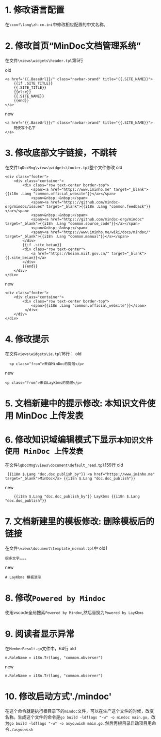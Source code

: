 # 1. 修改语言配置
在`\conf\lang\zh-cn.ini`中修改相应配置的中文名称。

# 2. 修改首页“MinDoc文档管理系统”
在文件`\views\widgets\header.tpl`第5行

old
```
<a href="{{.BaseUrl}}/" class="navbar-brand" title="{{.SITE_NAME}}">
    {{if .SITE_TITLE}}
    {{.SITE_TITLE}}
    {{else}}
    {{.SITE_NAME}}
    {{end}}
</a>
```
new
```
<a href="{{.BaseUrl}}/" class="navbar-brand" title="{{.SITE_NAME}}">
    随便写个名字
</a>
```

# 3. 修改底部文字链接，不跳转
在文件`lqDocMng\views\widgets\footer.tpl`整个文件修改
old
```
<div class="footer">
    <div class="container">
        <div class="row text-center border-top">
            <span><a href="https://www.iminho.me" target="_blank">{{i18n .Lang "common.official_website"}}</a></span>
            <span>&nbsp;·&nbsp;</span>
            <span><a href="https://github.com/mindoc-org/mindoc/issues" target="_blank">{{i18n .Lang "common.feedback"}}</a></span>
            <span>&nbsp;·&nbsp;</span>
            <span><a href="https://github.com/mindoc-org/mindoc" target="_blank">{{i18n .Lang "common.source_code"}}</a></span>
            <span>&nbsp;·&nbsp;</span>
            <span><a href="https://www.iminho.me/wiki/docs/mindoc/" target="_blank">{{i18n .Lang "common.manual"}}</a></span>
        </div>
        {{if .site_beian}}
        <div class="row text-center">
            <a href="https://beian.miit.gov.cn/" target="_blank">{{.site_beian}}</a>
        </div>
        {{end}}
    </div>
</div>

```
new 
```
<div class="footer">
    <div class="container">
        <div class="row text-center border-top">
            <span>{{i18n .Lang "common.official_website"}}</span>
         </div>
    </div>
</div>
```

# 4. 修改提示
在文件`views\widgets\ie.tpl`16行：
old 
```
  <p class="from">来自MinDoc的提醒</p>
```
new 
```
<p class="from">来自LayKbms的提醒</p>
```

# 5. 文档新建中的提示修改: 本知识文件使用 MinDoc 上传发表

# 6. 修改知识域编辑模式下显示`本知识文件使用 MinDoc 上传发表`
在文件`lqDocMng\views\document\default_read.tpl`159行
old
```
 {{i18n $.Lang "doc.doc_publish_by"}} <a href="https://www.iminho.me" target="_blank">MinDoc</a> {{i18n $.Lang "doc.doc_publish"}}
```
new
```
    {{i18n $.Lang "doc.doc_publish_by"}} LayKbms {{i18n $.Lang "doc.doc_publish"}}
```

# 7. 文档新建里的模板修改: 删除模板后的链接
在文件`\views\document\template_normal.tpl`中
old1
```
很多文字。。。。
```
new
```
# LayKbms 模板演示

```

# 8. 修改`Powered by Mindoc`
使用vscode全局搜索`Powered by Mindoc`,然后替换为`Powered by LayKbms`

# 9. 阅读者显示异常
在`MemberResult.go`文件中，64行
old
```
m.RoleName = i18n.Tr(lang, "common.obverser")
```
new 
```
m.RoleName = i18n.Tr(lang, "common.observer")
```

# 10. 修改启动方式'./mindoc'

在这个命令就是执行根目录下的`mindoc`文件，可以在生产这个文件的时候，改变名称。生成这个文件的命令是`go build -ldflags "-w" -o mindoc main.go`，改为`go build -ldflags "-w" -o asyouwish main.go`.
然后再根目录启动项目用命令`./asyouwish`
